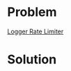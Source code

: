 
# Problem





[Logger Rate Limiter](https://leetcode.com/problems/logger-rate-limiter)

# Solution



